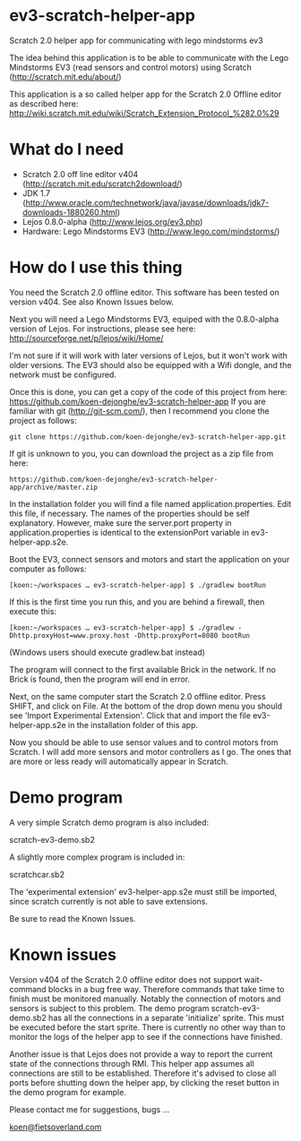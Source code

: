 ev3-scratch-helper-app
======================

Scratch 2.0 helper app for communicating with lego mindstorms ev3

The idea behind this application is to be able to communicate with the Lego Mindstorms EV3 
(read sensors and control motors) using Scratch (http://scratch.mit.edu/about/)
  
This application is a so called helper app for the Scratch 2.0 Offline editor as described here:
http://wiki.scratch.mit.edu/wiki/Scratch_Extension_Protocol_%282.0%29

What do I need
==============
- Scratch 2.0 off line editor v404 (http://scratch.mit.edu/scratch2download/)
- JDK 1.7 (http://www.oracle.com/technetwork/java/javase/downloads/jdk7-downloads-1880260.html)
- Lejos 0.8.0-alpha (http://www.lejos.org/ev3.php)
- Hardware: Lego Mindstorms EV3 (http://www.lego.com/mindstorms/)

How do I use this thing
=======================
You need the Scratch 2.0 offline editor. This software has been tested on version v404.
See also Known Issues below.

Next you will need a Lego Mindstorms EV3, equiped with the 0.8.0-alpha version of Lejos.
For instructions, please see here: http://sourceforge.net/p/lejos/wiki/Home/

I'm not sure if it will work with later versions of Lejos, but it won't work with older versions.
The EV3 should also be equipped with a Wifi dongle, and the network must be configured.

Once this is done, you can get a copy of the code of this project from here:
https://github.com/koen-dejonghe/ev3-scratch-helper-app
If you are familiar with git (http://git-scm.com/), then I recommend you clone the project as follows: 
```
git clone https://github.com/koen-dejonghe/ev3-scratch-helper-app.git
```
If git is unknown to you, you can download the project as a zip file from here:
```
https://github.com/koen-dejonghe/ev3-scratch-helper-app/archive/master.zip
```

In the installation folder you will find a file named application.properties.
Edit this file, if necessary.
The names of the properties should be self explanatory.
However, make sure the server.port property in application.properties is identical
to the extensionPort variable in ev3-helper-app.s2e.

Boot the EV3, connect sensors and motors 
and start the application on your computer as follows:
```
[koen:~/workspaces … ev3-scratch-helper-app] $ ./gradlew bootRun
```
If this is the first time you run this, and you are behind a firewall, then execute this:
```
[koen:~/workspaces … ev3-scratch-helper-app] $ ./gradlew -Dhttp.proxyHost=www.proxy.host -Dhttp.proxyPort=8080 bootRun
```
(Windows users should execute gradlew.bat instead) 

The program will connect to the first available Brick in the network.
If no Brick is found, then the program will end in error.

Next, on the same computer start the Scratch 2.0 offline editor.
Press SHIFT, and click on File.
At the bottom of the drop down menu you should see 'Import Experimental Extension'.
Click that and import the file ev3-helper-app.s2e in the installation folder of this app.

Now you should be able to use sensor values and to control motors from Scratch.
I will add more sensors and motor controllers as I go. 
The ones that are more or less ready will automatically appear in Scratch. 

Demo program
============

A very simple Scratch demo program is also included:

scratch-ev3-demo.sb2

A slightly more complex program is included in:
 
scratchcar.sb2

The 'experimental extension' ev3-helper-app.s2e must still be imported, since scratch currently is not able to save extensions.

Be sure to read the Known Issues.

Known issues
============
Version v404 of the Scratch 2.0 offline editor does not support wait-command blocks in a bug free way.
Therefore commands that take time to finish must be monitored manually.
Notably the connection of motors and sensors is subject to this problem.
The demo program scratch-ev3-demo.sb2 has all the connections in a separate 'initialize' sprite.
This must be executed before the start sprite. 
There is currently no other way than to monitor the logs of the helper app to see if the connections have finished.

Another issue is that Lejos does not provide a way to report the current state of the connections through RMI.
This helper app assumes all connections are still to be established.
Therefore it's advised to close all ports before shutting down the helper app,  by clicking the reset button in the demo program for example.




Please contact me for suggestions, bugs ...

koen@fietsoverland.com 
